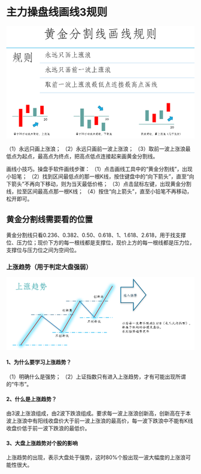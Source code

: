 # 主力操盘线画线3规则

![画线规则](../img/ch1_rule.png)

（1）永远只画上涨浪；
（2）永远只画前一波上涨浪；
（3）取前一波上涨浪最低点为起点，最高点为终点，把高点低点连接起来画黄金分割线。

画线小技巧。操盘手软件画线步骤：
（1）点击画线工具中的“黄金分割线”，出现小铅笔；
（2）找到区间最低点的那一根K线，按住键盘中的“向下箭头”，直至“向下箭头”不再向下移动，则为当天最低价格；
（3）点击鼠标左键，出现黄金分割线，拉至区间最高点那一根K线；
（4）按住“向上箭头”，直至小铅笔不再移动，松开即可。

## 黄金分割线需要看的位置

黄金分割线只看0.236、0.382、0.50、0.618、1、1.618、2.618，用于找支撑位、压力位；现价下方的每一根线都是支撑位，现价上方的每一根线都是压力位，支撑位与压力位之间为空间位。

### 上涨趋势（用于判定大盘强弱）

![上涨趋势](../img/ch1_uptrend.png)

#### 1、为什么要学习上涨趋势？

（1）明确什么是强势；
（2）上证指数只有进入上涨趋势，才有可能出现所谓的“牛市”。

#### 2、什么是上涨趋势？

由3波上涨浪组成，由2波下跌浪组成。要求每一波上涨浪创新高，创新高在于本波上涨浪中有阳线收盘价大于前一波上涨浪的最高价，每一波下跌浪中不能有K线收盘价低于前一波下跌浪的最低价。

#### 3、大盘上涨趋势对个股的影响

上涨趋势的出现，表示大盘处于强势，这时80%个股出现一波大幅度的上涨浪可能性很大。
